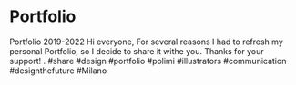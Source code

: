 # Portfolio
Portfolio 2019-2022
Hi everyone,
For several reasons I had to refresh my personal Portfolio, so I decide to share it withe you. Thanks for your support!
.
#share #design #portfolio #polimi #illustrators #communication #designthefuture #Milano
